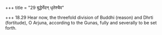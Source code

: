 +++
title = "29 बुद्धेर्भेदन् धृतेश्चैव"

+++
18.29 Hear now, the threefold division of Buddhi (reason) and Dhrti
(fortitude), O Arjuna, according to the Gunas, fully and severally to be
set forth.

